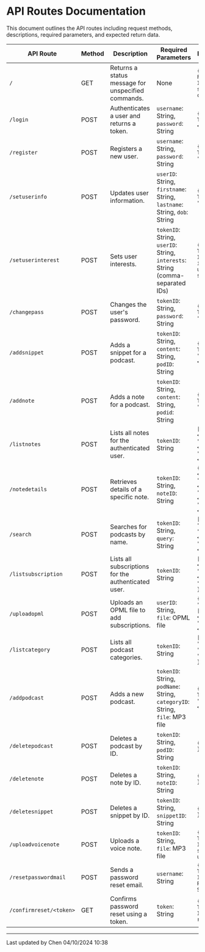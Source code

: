 # API Routes Documentation

This document outlines the API routes including request methods, descriptions, required parameters, and expected return data.

| API Route               | Method | Description                                            | Required Parameters                                                              | Expected Return                                                                                              |
|-------------------------|--------|--------------------------------------------------------|----------------------------------------------------------------------------------|---------------------------------------------------------------------------------------------------------------|
| `/`                     | GET    | Returns a status message for unspecified commands.     | None                                                                             | `{ "Status": False, "Detailed Info": "No specified command." }`                                               |
| `/login`                | POST   | Authenticates a user and returns a token.              | `username`: String, `password`: String                                           | `{ "Status": True, "Token": "<token>" }`                                                                      |
| `/register`             | POST   | Registers a new user.                                  | `username`: String, `password`: String                                           | `{ "Status": True, "userID": "<userID>" }`                                                                    |
| `/setuserinfo`          | POST   | Updates user information.                              | `userID`: String, `firstname`: String, `lastname`: String, `dob`: String         | `{ "Status": True, "userID": "<userID>" }`                                                                    |
| `/setuserinterest`      | POST   | Sets user interests.                                   | `tokenID`: String, `userID`: String, `interests`: String (comma-separated IDs)   | `{ "Status": True, "Detailed Info": "User interests updated successfully" }`                                   |
| `/changepass`           | POST   | Changes the user's password.                           | `tokenID`: String, `password`: String                                            | `{ "Status": True, "userID": "<userID>" }`                                                                    |
| `/addsnippet`           | POST   | Adds a snippet for a podcast.                          | `tokenID`: String, `content`: String, `podID`: String                            | `{ "Status": True, "SnippetID": "<snippetID>" }`                                                              |
| `/addnote`              | POST   | Adds a note for a podcast.                             | `tokenID`: String, `content`: String, `podid`: String                            | `{ "Status": True, "noteID": "<noteID>" }`                                                                    |
| `/listnotes`            | POST   | Lists all notes for the authenticated user.            | `tokenID`: String                                                               | `[{ "NoteID": "<noteID>", "PodcastID": "<podID>", "DateCreated": "<date>" }]`                                 |
| `/notedetails`          | POST   | Retrieves details of a specific note.                  | `tokenID`: String, `noteID`: String                                              | `{ "NoteID": "<noteID>", "PodcastID": "<podID>", "Content": "<content>", "DateCreated": "<date>" }`            |
| `/search`               | POST   | Searches for podcasts by name.                         | `tokenID`: String, `query`: String                                               | `[{ "PodcastID": "<podID>", "PodcastName": "<podName>", "PodcastURL": "<podUrl>" }]`                           |
| `/listsubscription`     | POST   | Lists all subscriptions for the authenticated user.    | `tokenID`: String                                                               | `[{ "Title": "<title>", "rssUrl": "<rssUrl>", "Date": "<date>" }]`                                             |
| `/uploadopml`           | POST   | Uploads an OPML file to add subscriptions.             | `userID`: String, `file`: OPML file                                              | `{ "subscriptions": [{ "title": "<title>", "xmlurl": "<rssUrl>" }] }`                                          |
| `/listcategory`         | POST   | Lists all podcast categories.                          | `tokenID`: String                                                               | `[{ "CategoryID": "<categoryID>", "categoryName": "<categoryName>" }]`                                         |
| `/addpodcast`           | POST   | Adds a new podcast.                                    | `tokenID`: String, `podName`: String, `categoryID`: String, `file`: MP3 file     | `{ "Status": True, "PodcastID": "<podcastID>" }`                                                              |
| `/deletepodcast`        | POST   | Deletes a podcast by ID.                               | `tokenID`: String, `podID`: String                                               | `{ "Status": True }`                                                                                          |
| `/deletenote`           | POST   | Deletes a note by ID.                                  | `tokenID`: String, `noteID`: String                                              | `{ "Status": True }`                                                                                          |
| `/deletesnippet`        | POST   | Deletes a snippet by ID.                               | `tokenID`: String, `snippetID`: String                                           | `{ "Status": True }`                                                                                          |
| `/uploadvoicenote`      | POST   | Uploads a voice note.                                  | `tokenID`: String, `file`: MP3 file                                              | `{ "Status": True, "Detailed Info": "File successfully uploaded" }`                                           |
| `/resetpasswordmail`    | POST   | Sends a password reset email.                          | `username`: String                                                              | `{ "Status": True, "Detailed Info": "Reset Password Mail Sent" }`                                              |
| `/confirmreset/<token>` | GET    | Confirms password reset using a token.                 | `token`: String                                                                 | `{ "Status": True, "Detailed Info": "Password reset." }`                                                      |

---

Last updated by Chen 04/10/2024 10:38